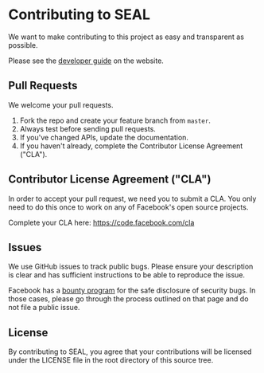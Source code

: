 # Contributing to SEAL
We want to make contributing to this project as easy and transparent as
possible.

Please see the [developer guide](https://hydra.cc/docs/development/overview/) on the website.

## Pull Requests
We welcome your pull requests.

1. Fork the repo and create your feature branch from `master`.
2. Always test before sending pull requests.
3. If you've changed APIs, update the documentation.
4. If you haven't already, complete the Contributor License Agreement ("CLA").

## Contributor License Agreement ("CLA")
In order to accept your pull request, we need you to submit a CLA. You only need
to do this once to work on any of Facebook's open source projects.

Complete your CLA here: <https://code.facebook.com/cla>

## Issues
We use GitHub issues to track public bugs. Please ensure your description is
clear and has sufficient instructions to be able to reproduce the issue.

Facebook has a [bounty program](https://www.facebook.com/whitehat/) for the safe
disclosure of security bugs. In those cases, please go through the process
outlined on that page and do not file a public issue.

## License
By contributing to SEAL, you agree that your contributions will be licensed
under the LICENSE file in the root directory of this source tree.
